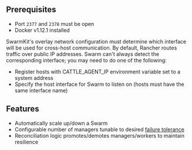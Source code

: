 ## Prerequisites

* Port `2377` and `2378` must be open
* Docker v1.12.1 installed

SwarmKit's overlay network configuration must determine which interface will be used for cross-host communication. By default, Rancher routes traffic over public IP addresses. Swarm can't always detect the corresponding interface; you may need to do one of the following:

* Register hosts with CATTLE_AGENT_IP environment variable set to a system address
* Specify the host interface for Swarm to listen on (hosts must have the same interface name)

## Features

* Automatically scale up/down a Swarm
* Configurable number of managers tunable to desired [failure tolerance](https://docs.docker.com/engine/swarm/admin_guide/#/add-manager-nodes-for-fault-tolerance)
* Reconciliation logic promotes/demotes managers/workers to maintain resilience


